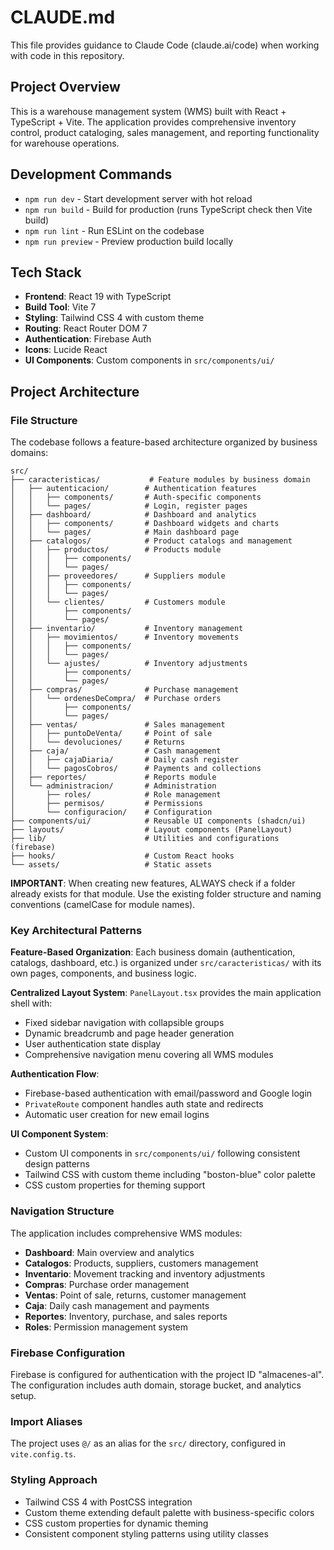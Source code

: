 # CLAUDE.md

This file provides guidance to Claude Code (claude.ai/code) when working with code in this repository.

## Project Overview
This is a warehouse management system (WMS) built with React + TypeScript + Vite. The application provides comprehensive inventory control, product cataloging, sales management, and reporting functionality for warehouse operations.

## Development Commands
- `npm run dev` - Start development server with hot reload
- `npm run build` - Build for production (runs TypeScript check then Vite build)
- `npm run lint` - Run ESLint on the codebase
- `npm run preview` - Preview production build locally

## Tech Stack
- **Frontend**: React 19 with TypeScript
- **Build Tool**: Vite 7
- **Styling**: Tailwind CSS 4 with custom theme
- **Routing**: React Router DOM 7
- **Authentication**: Firebase Auth
- **Icons**: Lucide React
- **UI Components**: Custom components in `src/components/ui/`

## Project Architecture

### File Structure
The codebase follows a feature-based architecture organized by business domains:

```
src/
├── caracteristicas/           # Feature modules by business domain
│   ├── autenticacion/        # Authentication features
│   │   ├── components/       # Auth-specific components
│   │   └── pages/            # Login, register pages
│   ├── dashboard/            # Dashboard and analytics
│   │   ├── components/       # Dashboard widgets and charts
│   │   └── pages/            # Main dashboard page
│   ├── catalogos/            # Product catalogs and management
│   │   ├── productos/        # Products module
│   │   │   ├── components/
│   │   │   └── pages/
│   │   ├── proveedores/      # Suppliers module
│   │   │   ├── components/
│   │   │   └── pages/
│   │   └── clientes/         # Customers module
│   │       ├── components/
│   │       └── pages/
│   ├── inventario/           # Inventory management
│   │   ├── movimientos/      # Inventory movements
│   │   │   ├── components/
│   │   │   └── pages/
│   │   └── ajustes/          # Inventory adjustments
│   │       ├── components/
│   │       └── pages/
│   ├── compras/              # Purchase management
│   │   └── ordenesDeCompra/  # Purchase orders
│   │       ├── components/
│   │       └── pages/
│   ├── ventas/               # Sales management
│   │   ├── puntoDeVenta/     # Point of sale
│   │   └── devoluciones/     # Returns
│   ├── caja/                 # Cash management
│   │   ├── cajaDiaria/       # Daily cash register
│   │   └── pagosCobros/      # Payments and collections
│   ├── reportes/             # Reports module
│   └── administracion/       # Administration
│       ├── roles/            # Role management
│       ├── permisos/         # Permissions
│       └── configuracion/    # Configuration
├── components/ui/            # Reusable UI components (shadcn/ui)
├── layouts/                  # Layout components (PanelLayout)
├── lib/                      # Utilities and configurations (firebase)
├── hooks/                    # Custom React hooks
└── assets/                   # Static assets
```

**IMPORTANT**: When creating new features, ALWAYS check if a folder already exists for that module. Use the existing folder structure and naming conventions (camelCase for module names).

### Key Architectural Patterns

**Feature-Based Organization**: Each business domain (authentication, catalogs, dashboard, etc.) is organized under `src/caracteristicas/` with its own pages, components, and business logic.

**Centralized Layout System**: `PanelLayout.tsx` provides the main application shell with:
- Fixed sidebar navigation with collapsible groups
- Dynamic breadcrumb and page header generation
- User authentication state display
- Comprehensive navigation menu covering all WMS modules

**Authentication Flow**:
- Firebase-based authentication with email/password and Google login
- `PrivateRoute` component handles auth state and redirects
- Automatic user creation for new email logins

**UI Component System**:
- Custom UI components in `src/components/ui/` following consistent design patterns
- Tailwind CSS with custom theme including "boston-blue" color palette
- CSS custom properties for theming support

### Navigation Structure
The application includes comprehensive WMS modules:
- **Dashboard**: Main overview and analytics
- **Catalogos**: Products, suppliers, customers management
- **Inventario**: Movement tracking and inventory adjustments
- **Compras**: Purchase order management
- **Ventas**: Point of sale, returns, customer management
- **Caja**: Daily cash management and payments
- **Reportes**: Inventory, purchase, and sales reports
- **Roles**: Permission management system

### Firebase Configuration
Firebase is configured for authentication with the project ID "almacenes-al". The configuration includes auth domain, storage bucket, and analytics setup.

### Import Aliases
The project uses `@/` as an alias for the `src/` directory, configured in `vite.config.ts`.

### Styling Approach
- Tailwind CSS 4 with PostCSS integration
- Custom theme extending default palette with business-specific colors
- CSS custom properties for dynamic theming
- Consistent component styling patterns using utility classes